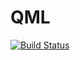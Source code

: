 # QML

[![Build Status](https://travis-ci.org/barche/QML.jl.svg?branch=master)](https://travis-ci.org/barche/QML.jl)
